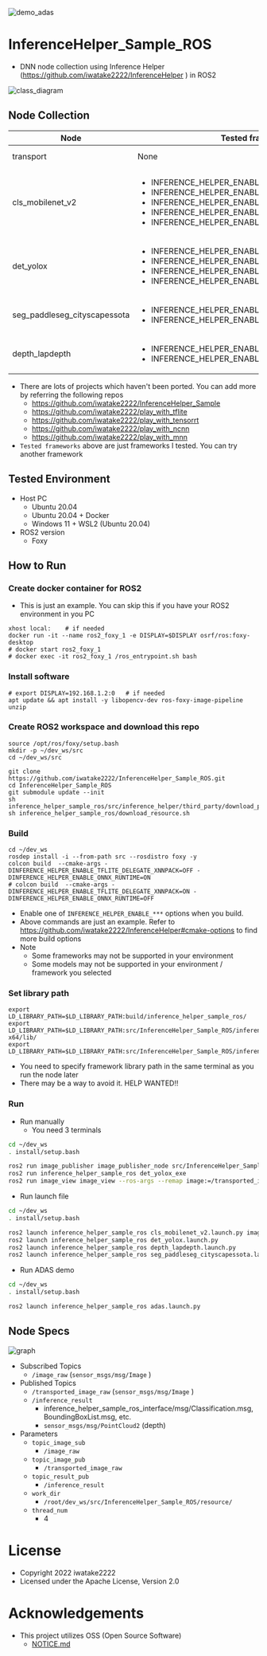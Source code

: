 ![demo_adas](00_doc/demo_adas.jpg)

# InferenceHelper_Sample_ROS
- DNN node collection using Inference Helper (https://github.com/iwatake2222/InferenceHelper ) in ROS2

![class_diagram](00_doc/class_diagram.png)

## Node Collection
| Node | Tested frameworks | Description |
|------|-------------------| ----------- |
| transport | None | Just transport input image |
| cls_mobilenet_v2 | <ul><li>INFERENCE_HELPER_ENABLE_TFLITE_DELEGATE_XNNPACK</li><li>INFERENCE_HELPER_ENABLE_ONNX_RUNTIME</li><li>INFERENCE_HELPER_ENABLE_MNN</li><li>INFERENCE_HELPER_ENABLE_NCNN</li><li>INFERENCE_HELPER_ENABLE_OPENCV</li></ul> | Classification by MobileNetV2 |
| det_yolox | <ul><li>INFERENCE_HELPER_ENABLE_TFLITE_DELEGATE_XNNPACK</li><li>INFERENCE_HELPER_ENABLE_ONNX_RUNTIME</li><li>INFERENCE_HELPER_ENABLE_MNN</li><li>INFERENCE_HELPER_ENABLE_NCNN</li></ul> | Detection by YOLOX-Nano |
| seg_paddleseg_cityscapessota | <ul><li>INFERENCE_HELPER_ENABLE_TFLITE_DELEGATE_XNNPACK</li><li>INFERENCE_HELPER_ENABLE_ONNX_RUNTIME</li></ul> | Segmentation by PaddleSeg CityScapesSOTA |
| depth_lapdepth | <ul><li>INFERENCE_HELPER_ENABLE_TFLITE_DELEGATE_XNNPACK</li><li>INFERENCE_HELPER_ENABLE_ONNX_RUNTIME</li></ul> | Depth by LapDepth<br> Point Cloud |

- There are lots of projects which haven't been ported. You can add more by referring the following repos
    - https://github.com/iwatake2222/InferenceHelper_Sample
    - https://github.com/iwatake2222/play_with_tflite
    - https://github.com/iwatake2222/play_with_tensorrt
    - https://github.com/iwatake2222/play_with_ncnn
    - https://github.com/iwatake2222/play_with_mnn
- `Tested frameworks` above are just frameworks I tested. You can try another framework

## Tested Environment
- Host PC
    - Ubuntu 20.04
    - Ubuntu 20.04 + Docker
    - Windows 11 + WSL2 (Ubuntu 20.04)
- ROS2 version
    - Foxy

## How to Run
### Create docker container for ROS2
- This is just an example. You can skip this if you have your ROS2 environment in you PC

```sh:in_your_host_PC
xhost local:    # if needed
docker run -it --name ros2_foxy_1 -e DISPLAY=$DISPLAY osrf/ros:foxy-desktop
# docker start ros2_foxy_1
# docker exec -it ros2_foxy_1 /ros_entrypoint.sh bash
```

### Install software

```sh:in_container
# export DISPLAY=192.168.1.2:0   # if needed
apt update && apt install -y libopencv-dev ros-foxy-image-pipeline unzip
```

### Create ROS2 workspace and download this repo
```sh:in_container
source /opt/ros/foxy/setup.bash
mkdir -p ~/dev_ws/src
cd ~/dev_ws/src

git clone https://github.com/iwatake2222/InferenceHelper_Sample_ROS.git
cd InferenceHelper_Sample_ROS
git submodule update --init
sh inference_helper_sample_ros/src/inference_helper/third_party/download_prebuilt_libraries.sh
sh inference_helper_sample_ros/download_resource.sh
```

### Build
```sh:in_container
cd ~/dev_ws
rosdep install -i --from-path src --rosdistro foxy -y
colcon build  --cmake-args -DINFERENCE_HELPER_ENABLE_TFLITE_DELEGATE_XNNPACK=OFF -DINFERENCE_HELPER_ENABLE_ONNX_RUNTIME=ON
# colcon build  --cmake-args -DINFERENCE_HELPER_ENABLE_TFLITE_DELEGATE_XNNPACK=ON -DINFERENCE_HELPER_ENABLE_ONNX_RUNTIME=OFF
```

- Enable one of `INFERENCE_HELPER_ENABLE_***` options when you build.
- Above commands are just an example. Refer to https://github.com/iwatake2222/InferenceHelper#cmake-options to find more build options
- Note
    - Some frameworks may not be supported in your environment
    - Some models may not be supported in your environment / framework you selected


### Set library path
```sh:in_container
export LD_LIBRARY_PATH=$LD_LIBRARY_PATH:build/inference_helper_sample_ros/
export LD_LIBRARY_PATH=$LD_LIBRARY_PATH:src/InferenceHelper_Sample_ROS/inference_helper_sample_ros/src/inference_helper/third_party/onnxruntime_prebuilt/linux-x64/lib/
export LD_LIBRARY_PATH=$LD_LIBRARY_PATH:src/InferenceHelper_Sample_ROS/inference_helper_sample_ros/src/inference_helper/third_party/mnn_prebuilt/ubuntu/lib/
```

- You need to specify framework library path in the same terminal as you run the node later
- There may be a way to avoid it. HELP WANTED!!

### Run
- Run manually
    - You need 3 terminals

```sh
cd ~/dev_ws
. install/setup.bash

ros2 run image_publisher image_publisher_node src/InferenceHelper_Sample_ROS/resource/dog.jpg
ros2 run inference_helper_sample_ros det_yolox_exe
ros2 run image_view image_view --ros-args --remap image:=/transported_image_raw
```

- Run launch file

```sh
cd ~/dev_ws
. install/setup.bash

ros2 launch inference_helper_sample_ros cls_mobilenet_v2.launch.py image_filename:=src/InferenceHelper_Sample_ROS/resource/parrot.jpg
ros2 launch inference_helper_sample_ros det_yolox.launch.py
ros2 launch inference_helper_sample_ros depth_lapdepth.launch.py
ros2 launch inference_helper_sample_ros seg_paddleseg_cityscapessota.launch.py image_filename:=src/InferenceHelper_Sample_ROS/resource/dashcam_02.jpg
```

- Run ADAS demo

```sh
cd ~/dev_ws
. install/setup.bash

ros2 launch inference_helper_sample_ros adas.launch.py
```

## Node Specs
![graph](00_doc/rqt_graph_0.png)

- Subscribed Topics
    - `/image_raw` (`sensor_msgs/msg/Image` )
- Published Topics
    - `/transported_image_raw` (`sensor_msgs/msg/Image` )
    - `/inference_result`
        - inference_helper_sample_ros_interface/msg/Classification.msg, BoundingBoxList.msg, etc.
        - `sensor_msgs/msg/PointCloud2` (depth)
- Parameters
    - `topic_image_sub`
        - `/image_raw`
    - `topic_image_pub`
        - `/transported_image_raw`
    - `topic_result_pub`
        - `/inference_result`
    - `work_dir`
        - `/root/dev_ws/src/InferenceHelper_Sample_ROS/resource/`
    - `thread_num`
        - 4


# License
- Copyright 2022 iwatake2222
- Licensed under the Apache License, Version 2.0

# Acknowledgements
- This project utilizes OSS (Open Source Software)
    - [NOTICE.md](NOTICE.md)

